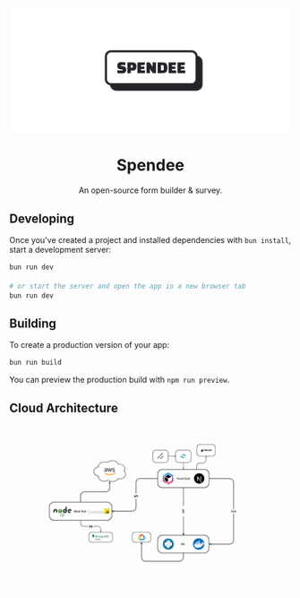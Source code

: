 ![logo](https://github.com/capstone-spendee/.github/blob/main/profile/spendee-logo.png)

<h1 align="center">Spendee</h1>
<p align="center">
  An open-source form builder & survey.
</p>

## Developing

Once you've created a project and installed dependencies with `bun install`, start a development server:

```bash
bun run dev

# or start the server and open the app in a new browser tab
bun run dev 
```

## Building

To create a production version of your app:

```bash
bun run build
```

You can preview the production build with `npm run preview`.


## Cloud Architecture
<div align="center">
  <img src="https://github.com/capstone-spendee/.github/blob/main/profile/app-achitecture.png" alt="Arsitektur" width="500">
</div>
